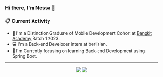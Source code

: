 ### Hi there, I'm Nessa 👋

### 📋 Current Activity

- 🚀 I'm a Distinction Graduate of Mobile Development Cohort at [Bangkit Academy](https://grow.google/intl/id_id/bangkit/?tab=cloud-computing) Batch 1 2023.
- 💻 I'm a Back-end Developer intern at [berijalan](https://berijalan.co.id/).
- 🌱 I'm Currently focusing on learning Back-end Development using Spring Boot.

---

<p align="center">
  <img src="https://github-readme-stats-eight-theta.vercel.app/api?username=AdnSmile&count_private=true&show_icons=true&hide_border=true&theme=buefy"/>
  <img src="https://github-readme-stats.vercel.app/api/top-langs/?username=AdnSmile&langs_count=8&count_private=true&layout=compact&show_icons=true&hide_border=true&theme=buefy" />
</p>
